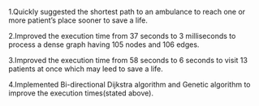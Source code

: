 1.Quickly suggested the shortest path to an ambulance to reach one or more patient’s place sooner to save a life.

2.Improved the execution time from 37 seconds to 3 milliseconds to process a dense graph having 105 nodes and 106 edges.

3.Improved the execution time from 58 seconds to 6 seconds to visit 13 patients at once which may leed to save a life.

4.Implemented Bi-directional Dijkstra algorithm and Genetic algorithm to improve the execution times(stated above).

